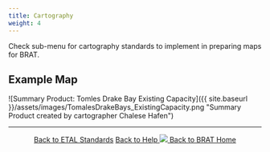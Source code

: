 ```yaml
---
title: Cartography
weight: 4
---
```


Check sub-menu for cartography standards to implement in preparing maps for BRAT.

## Example Map

![Summary Product: Tomles Drake Bay Existing Capacity]({{ site.baseurl }}/assets/images/TomalesDrakeBays_ExistingCapacity.png
       "Summary Product created by cartographer Chalese Hafen")

------
<div align="center">
	<a class="hollow button" href="{{ site.baseurl }}/Documentation/Standards"><i class = "fa fa-check-square-o"></i> Back to ETAL Standards</a>
	<a class="hollow button" href="{{ site.baseurl }}/Documentation"><i class="fa fa-info-circle"></i> Back to Help </a>
	<a class="hollow button" href="{{ site.baseurl }}/"><img src="{{ site.baseurl }}/assets/images/favicons/favicon-16x16.png">  Back to BRAT Home </a>  
</div>
